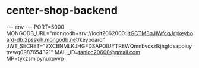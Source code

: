 # center-shop-backend

--- env ---
PORT=5000 
MONGODB_URL="mongodb+srv://locit2062000:jltGCTM8qJIWfcqJ@keyboard-db.2psskih.mongodb.net/keyboard" 
JWT_SECRET="ZXCBNMLKJHGFDSAPOIUYTREWQmnbvcxzlkjhgfdsapoiuytrewq0987654321" 
MAIL_ID=tanloc20600@gmail.com MP=tyxzsmipynuxuvvp